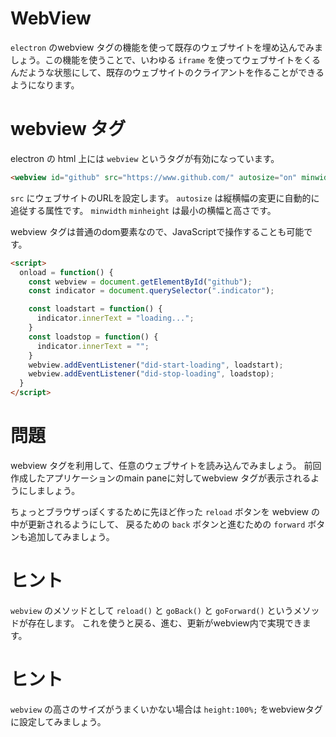 # WebView

`electron` のwebview タグの機能を使って既存のウェブサイトを埋め込んでみましょう。この機能を使うことで、いわゆる `iframe` を使ってウェブサイトをくるんだような状態にして、既存のウェブサイトのクライアントを作ることができるようになります。


# webview タグ

electron の html 上には `webview` というタグが有効になっています。

```html
<webview id="github" src="https://www.github.com/" autosize="on" minwidth="576" minheight="432"></webview>
```

`src` にウェブサイトのURLを設定します。
`autosize` は縦横幅の変更に自動的に追従する属性です。
`minwidth` `minheight` は最小の横幅と高さです。

webview タグは普通のdom要素なので、JavaScriptで操作することも可能です。

```html
<script>
  onload = function() {
    const webview = document.getElementById("github");
    const indicator = document.querySelector(".indicator");

    const loadstart = function() {
      indicator.innerText = "loading...";
    }
    const loadstop = function() {
      indicator.innerText = "";
    }
    webview.addEventListener("did-start-loading", loadstart);
    webview.addEventListener("did-stop-loading", loadstop);
  }
</script>
```

# 問題

webview タグを利用して、任意のウェブサイトを読み込んでみましょう。
前回作成したアプリケーションのmain paneに対してwebview タグが表示されるようにしましょう。

ちょっとブラウザっぽくするために先ほど作った `reload` ボタンを webview の中が更新されるようにして、 戻るための `back` ボタンと進むための `forward` ボタンも追加してみましょう。

# ヒント

`webview` のメソッドとして `reload()` と `goBack()` と `goForward()` というメソッドが存在します。
これを使うと戻る、進む、更新がwebview内で実現できます。

# ヒント

`webview` の高さのサイズがうまくいかない場合は `height:100%;` をwebviewタグに設定してみましょう。　
